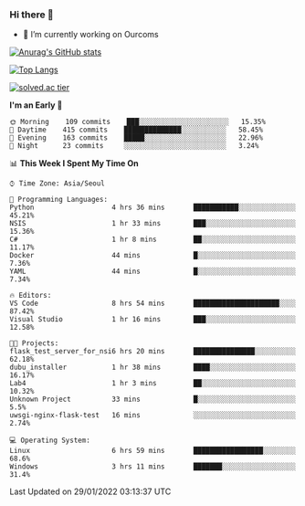 ### Hi there 👋

- 🔭 I’m currently working on Ourcoms

<!--
**Rhange/Rhange** is a ✨ _special_ ✨ repository because its `README.md` (this file) appears on your GitHub profile.

Here are some ideas to get you started:

- 🌱 I’m currently learning ...
- 👯 I’m looking to collaborate on ...
- 🤔 I’m looking for help with ...
- 💬 Ask me about ...
- 📫 How to reach me: ...
- 😄 Pronouns: ...
- ⚡ Fun fact: ...
-->

[![Anurag's GitHub stats](https://github-readme-stats.vercel.app/api?username=rhange&show_icons=true&theme=gruvbox)](https://github.com/anuraghazra/github-readme-stats)

[![Top Langs](https://github-readme-stats.vercel.app/api/top-langs/?username=rhange&layout=compact&theme=gruvbox)](https://github.com/anuraghazra/github-readme-stats)

[![solved.ac tier](http://mazassumnida.wtf/api/generate_badge?boj=rhange0511)](https://solved.ac/rhange0511)

  <!--START_SECTION:waka-->
**I'm an Early 🐤** 

```text
🌞 Morning    109 commits    ███░░░░░░░░░░░░░░░░░░░░░░   15.35% 
🌆 Daytime    415 commits    ██████████████░░░░░░░░░░░   58.45% 
🌃 Evening    163 commits    █████░░░░░░░░░░░░░░░░░░░░   22.96% 
🌙 Night      23 commits     ░░░░░░░░░░░░░░░░░░░░░░░░░   3.24%

```


📊 **This Week I Spent My Time On** 

```text
⌚︎ Time Zone: Asia/Seoul

💬 Programming Languages: 
Python                   4 hrs 36 mins       ███████████░░░░░░░░░░░░░░   45.21% 
NSIS                     1 hr 33 mins        ███░░░░░░░░░░░░░░░░░░░░░░   15.36% 
C#                       1 hr 8 mins         ██░░░░░░░░░░░░░░░░░░░░░░░   11.17% 
Docker                   44 mins             █░░░░░░░░░░░░░░░░░░░░░░░░   7.36% 
YAML                     44 mins             █░░░░░░░░░░░░░░░░░░░░░░░░   7.34%

🔥 Editors: 
VS Code                  8 hrs 54 mins       █████████████████████░░░░   87.42% 
Visual Studio            1 hr 16 mins        ███░░░░░░░░░░░░░░░░░░░░░░   12.58%

🐱‍💻 Projects: 
flask_test_server_for_nsi6 hrs 20 mins       ███████████████░░░░░░░░░░   62.18% 
dubu_installer           1 hr 38 mins        ████░░░░░░░░░░░░░░░░░░░░░   16.17% 
Lab4                     1 hr 3 mins         ██░░░░░░░░░░░░░░░░░░░░░░░   10.32% 
Unknown Project          33 mins             █░░░░░░░░░░░░░░░░░░░░░░░░   5.5% 
uwsgi-nginx-flask-test   16 mins             ░░░░░░░░░░░░░░░░░░░░░░░░░   2.74%

💻 Operating System: 
Linux                    6 hrs 59 mins       █████████████████░░░░░░░░   68.6% 
Windows                  3 hrs 11 mins       ███████░░░░░░░░░░░░░░░░░░   31.4%

```


 Last Updated on 29/01/2022 03:13:37 UTC
<!--END_SECTION:waka-->
